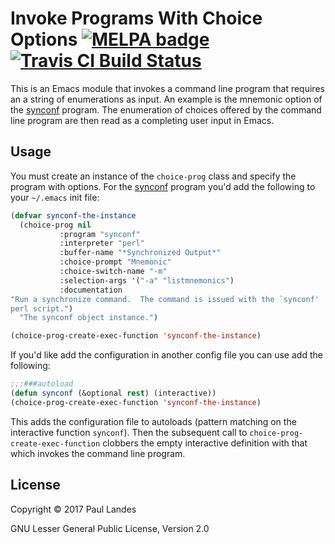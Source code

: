 # Invoke Programs With Choice Options [![MELPA badge][melpa-badge]][melpa-link] [![Travis CI Build Status][travis-badge]][travis-link]

  [melpa-link]: https://melpa.org/#/choice-program
  [melpa-stable-link]: https://stable.melpa.org/#/choice-program
  [melpa-badge]: https://melpa.org/packages/choice-program-badge.svg
  [melpa-stable-badge]: https://stable.melpa.org/packages/choice-program-badge.svg
  [travis-link]: https://travis-ci.org/plandes/choice-program
  [travis-badge]: https://travis-ci.org/plandes/choice-program.svg?branch=master

This is an Emacs module that invokes a command line program that requires an
a string of enumerations as input.  An example is the mnemonic option of the
[synconf](https://github.com/plandes/synconf) program.  The enumeration of
choices offered by the command line program are then read as a completing user
input in Emacs.


## Usage

You must create an instance of the `choice-prog` class and specify the program
with options.  For the [synconf](https://github.com/plandes/synconf) program
you'd add the following to your `~/.emacs` init file:
```lisp
(defvar synconf-the-instance
  (choice-prog nil
	       :program "synconf"
	       :interpreter "perl"
	       :buffer-name "*Synchronized Output*"
	       :choice-prompt "Mnemonic"
	       :choice-switch-name "-m"
	       :selection-args '("-a" "listmnemonics")
	       :documentation
"Run a synchronize command.  The command is issued with the `synconf'
perl script.")
  "The synconf object instance.")

(choice-prog-create-exec-function 'synconf-the-instance)
```

If you'd like add the configuration in another config file you can use add the
following:
```lisp
;;;###autoload
(defun synconf (&optional rest) (interactive))
(choice-prog-create-exec-function 'synconf-the-instance)
```

This adds the configuration file to autoloads (pattern matching on the
interactive function `synconf`).  Then the subsequent call to
`choice-prog-create-exec-function` clobbers the empty interactive definition
with that which invokes the command line program.


## License

Copyright © 2017 Paul Landes

GNU Lesser General Public License, Version 2.0
